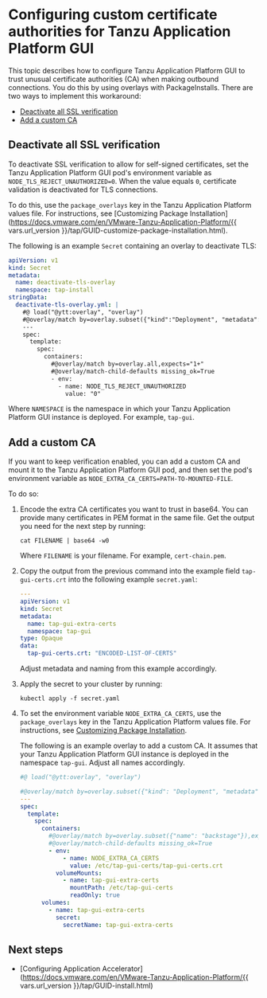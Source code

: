 # Configuring custom certificate authorities for Tanzu Application Platform GUI

This topic describes how to configure Tanzu Application Platform GUI to trust unusual certificate
authorities (CA) when making outbound connections.
You do this by using overlays with PackageInstalls. There are two ways to implement this workaround:

- [Deactivate all SSL verification](#deactivate-ssl)
- [Add a custom CA](#add-custom-ca)

## <a id='deactivate-ssl'></a> Deactivate all SSL verification

To deactivate SSL verification to allow for self-signed certificates, set the
Tanzu Application Platform GUI pod's environment variable as `NODE_TLS_REJECT_UNAUTHORIZED=0`.
When the value equals `0`, certificate validation is deactivated for TLS connections.

To do this, use the `package_overlays` key in the Tanzu Application Platform values file.
For instructions, see [Customizing Package Installation](https://docs.vmware.com/en/VMware-Tanzu-Application-Platform/{{ vars.url_version }}/tap/GUID-customize-package-installation.html).

The following is an example `Secret` containing an overlay to deactivate TLS:

```yaml
apiVersion: v1
kind: Secret
metadata:
  name: deactivate-tls-overlay
  namespace: tap-install
stringData:
  deactivate-tls-overlay.yml: |
    #@ load("@ytt:overlay", "overlay")
    #@overlay/match by=overlay.subset({"kind":"Deployment", "metadata": {"name": "server", "namespace": "NAMESPACE"}}),expects="1+"
    ---
    spec:
      template:
        spec:
          containers:
            #@overlay/match by=overlay.all,expects="1+"
            #@overlay/match-child-defaults missing_ok=True
            - env:
              - name: NODE_TLS_REJECT_UNAUTHORIZED
                value: "0"
```

Where `NAMESPACE` is the namespace in which your Tanzu Application Platform GUI instance is deployed.
For example, `tap-gui`.

## <a id='add-custom-ca'></a> Add a custom CA

If you want to keep verification enabled, you can add a custom CA and mount it to the
Tanzu Application Platform GUI pod, and then set the pod's environment variable as
`NODE_EXTRA_CA_CERTS=PATH-TO-MOUNTED-FILE`.

To do so:

1. Encode the extra CA certificates you want to trust in base64.
You can provide many certificates in PEM format in the same file.
Get the output you need for the next step by running:

    ```console
    cat FILENAME | base64 -w0
    ```

    Where `FILENAME` is your filename. For example, `cert-chain.pem`.

1. Copy the output from the previous command into the example field `tap-gui-certs.crt` into the
following example `secret.yaml`:

    ```yaml
    ---
    apiVersion: v1
    kind: Secret
    metadata:
      name: tap-gui-extra-certs
      namespace: tap-gui
    type: Opaque
    data:
      tap-gui-certs.crt: "ENCODED-LIST-OF-CERTS"
    ```

    Adjust metadata and naming from this example accordingly.

1. Apply the secret to your cluster by running:

    ```console
    kubectl apply -f secret.yaml
    ```

1. To set the environment variable `NODE_EXTRA_CA_CERTS`, use the `package_overlays` key in the
Tanzu Application Platform values file.
For instructions, see [Customizing Package Installation](../customize-package-installation.md).

    The following is an example overlay to add a custom CA.
    It assumes that your Tanzu Application Platform GUI instance is deployed in the namespace `tap-gui`.
    Adjust all names accordingly.

    ```yaml
    #@ load("@ytt:overlay", "overlay")

    #@overlay/match by=overlay.subset({"kind": "Deployment", "metadata": {"name": "server", "namespace": "tap-gui"}}), expects="1+"
    ---
    spec:
      template:
        spec:
          containers:
            #@overlay/match by=overlay.subset({"name": "backstage"}),expects="1+"
            #@overlay/match-child-defaults missing_ok=True
            - env:
                - name: NODE_EXTRA_CA_CERTS
                  value: /etc/tap-gui-certs/tap-gui-certs.crt
              volumeMounts:
                - name: tap-gui-extra-certs
                  mountPath: /etc/tap-gui-certs
                  readOnly: true
          volumes:
            - name: tap-gui-extra-certs
              secret:
                secretName: tap-gui-extra-certs
    ```

## <a id='next-steps'></a>Next steps

- [Configuring Application Accelerator](https://docs.vmware.com/en/VMware-Tanzu-Application-Platform/{{ vars.url_version }}/tap/GUID-install.html)
